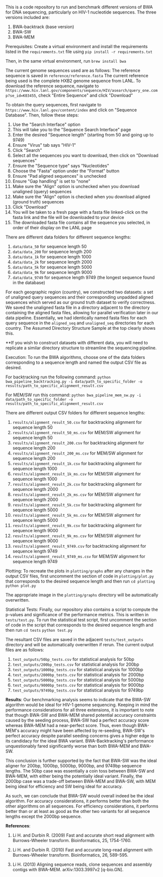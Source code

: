 This is a code repository to run and benchmark different versions of BWA for DNA sequencing, particularly on HIV-1 nucleotide sequences. The three versions included are:
1) BWA-backtrack (base version)
2) BWA-SW
3) BWA-MEM

Prerequisites:
Create a virtual environment and install the requirements listed in the `requirements.txt` file using
`pip install -r requirements.txt`

Then, in the same virtual environment, run
`brew install bwa`

The current genome sequences used are as follows:
The reference sequence is saved in `reference/reference.fasta`
The current reference being used is the complete HXB2 genome sequence from LANL. 
To download the reference sequence, navigate to `https://www.hiv.lanl.gov/components/sequence/HIV/asearch/query_one.comp?se_id=K03455`, check "Entire Sequence" and click "Download"


To obtain the query sequences, first navigate to `https://www.hiv.lanl.gov/content/index` and click on "Sequence Database". Then, follow these steps:
1) Use the "Search Interface" option 
2) This will take you to the "Sequence Search Interface" page
3) Enter the desired "Sequence length" (starting from 50 and going up to 9749)
4) Ensure "Virus" tab says "HIV-1"
5) Click "Search"
6) Select all the sequences you want to download, then click on "Download sequences"
7) Ensure the "Sequence type" says "Nucleotides"
8) Choose the "Fasta" option under the "Format" button
9) Ensure "Pad aligned sequences" is unchecked 
10) Ensure "Gap handling" is set to "none"
11) Make sure the "Align" option is unchecked when you download unaligned (query) sequences
12) Make sure the "Align" option is checked when you download aligned (ground truth) sequences
13) Click "Download" 
14) You will be taken to a fresh page with a fasta file linked-click on the fasta link and the file will be downloaded to your device
15) The downloaded fasta file contains all the sequence you selected, in order of their display on the LANL page

There are different data folders for different sequence lengths:
1) `data/data_50` for sequence length 50
2) `data/data_200` for sequence length 200
3) `data/data_1k` for sequence length 1000
4) `data/data_2k` for sequence length 2000
5) `data/data_5k` for sequence length 5000
6) `data/data_9k` for sequence length 9000
7) `data/data_9749` for sequence length 9749 (the longest sequence found in the database)

For each geographic region (country), we constructed two datasets: a set of unaligned query sequences and their corresponding unpadded aligned sequences which served as our ground truth dataset to verify correctness. We saved the unaligned fasta file in a directory adjacent to the directory containing the aligned fasta files, allowing for parallel verification later in our data pipeline. Essentially, we had identically named fasta files for each query sequence in the `aligned_seq` and `unaligned_seq` directories for each country. The Assumed Directory Structure Sample at the top clearly shows this.


**If you wish to construct datasets with different data, you will need to replicate a similar directory structure to streamline the sequencing pipeline.

Execution:
To run the BWA algorithms, choose one of the data folders corresponding to a sequence length and named the output CSV file as desired.

For backtracking run the following command:
`python bwa_pipeline_backtracking.py -i data/path_to_specific_folder -o results/path_to_specific_alignment_result.csv`

For MEM/SW run this command:
`python bwa_pipeline_mem_sw.py -i data/path_to_specific_folder -o results/path_to_specific_alignment_result.csv`

There are different output CSV folders for different sequence lengths:
1) `results/alignment_result_50.csv` for backtracking alignment for sequence length 50
2) `results/alignment_result_50_ms.csv` for MEM/SW alignment for sequence length 50
3) `results/alignment_result_200.csv` for backtracking alignment for sequence length 200
4) `results/alignment_result_200_ms.csv` for MEM/SW alignment for sequence length 200
5) `results/alignment_result_1k.csv` for backtracking alignment for sequence length 1000
6) `results/alignment_result_1k_ms.csv` for MEM/SW alignment for sequence length 1000
7) `results/alignment_result_2k.csv` for backtracking alignment for sequence length 2000
8) `results/alignment_result_2k_ms.csv` for MEM/SW alignment for sequence length 2000
9) `results/alignment_result_5k.csv` for backtracking alignment for sequence length 5000
10) `results/alignment_result_5k_ms.csv` for MEM/SW alignment for sequence length 5000
11) `results/alignment_result_9k.csv` for backtracking alignment for sequence length 9000
12) `results/alignment_result_9k_ms.csv` for MEM/SW alignment for sequence length 9000
13) `results/alignment_result_9749.csv` for backtracking alignment for sequence length 9749
14) `results/alignment_result_9749_ms.csv` for MEM/SW alignment for sequence length 9749

Plotting:
To recreate the plots in `plotting/graphs` after any changes in the output CSV files,
first uncomment the section of code in `plotting/plot.py` that corresponds to the desired sequence length and then run
`cd plotting`
`python plot.py`

The appropriate image in the `plotting/graphs` directory will be automatically overwritten.

Statistical Tests:
Finally, our repository also contains a script to compute the p-values and significance of the performance metrics. This is written in `tests/test.py`.
To run the statistical test script, first uncomment the section of code in the script that corresponds to the desired sequence length and then run
`cd tests`
`python test.py`

The resultant CSV files are saved in the adjacent `tests/test_outputs` directory and will be automatically overwritten if rerun. The current output files are as follows:
1) `test_outputs/50bp_tests.csv` for statistical analysis for 50bp
2) `test_outputs/200bp_tests.csv` for statistical analysis for 200bp
3) `test_outputs/1000bp_tests.csv` for statistical analysis for 1000bp
4) `test_outputs/2000bp_tests.csv` for statistical analysis for 2000bp
5) `test_outputs/5000bp_tests.csv` for statistical analysis for 5000bp
6) `test_outputs/9000bp_tests.csv` for statistical analysis for 9000bp
7) `test_outputs/9749bp_tests.csv` for statistical analysis for 9749bp

**Results**:
Our benchmarking analysis seems to indicate that the BWA-SW algorithm would be ideal for HIV-1 genome sequencing. Keeping in mind the performance considerations for all three extensions, it is important to note that though BWA-SW and BWA-MEM shared potential accuracy constraints caused by the seeding process, BWA-SW had a perfect accuracy score whereas BWA-MEM had a near-perfect score. Thus, even though BWA-MEM's accuracy might have been affected by re-seeding, BWA-SW's perfect accuracy despite parallel seeding concerns gives a higher edge to its candidacy for the ideal BWA variant.
BWA-Backtracking's performance unquestionably fared significantly worse than both BWA-MEM and BWA-SW.

This conclusion is further supported by the fact that BWA-SW was the ideal aligner for 200bp, 1000bp, 5000bp, 9000bp, and 9749bp sequence lengths. The 50bp case was essentially a coin toss between BWA-SW and BWA-MEM, with either being the potentially ideal variant. Finally, the 2000bp case was a trade-off between BWA-MEM and BWA-SW, with MEM being ideal for efficiency and SW being ideal for accuracy.

As such, we can conclude that BWA-SW would overall indeed be the ideal algorithm. For accuracy considerations, it performs better than both the other algorithms on all sequences. For efficiency considerations, it performs better than or at least as good as the other two variants for all sequence lengths except the 2000bp sequence.

**References**:
1) Li H. and Durbin R. (2009) Fast and accurate short read alignment with Burrows-Wheeler transform. Bioinformatics, 25, 1754-1760.

2) Li H. and Durbin R. (2010) Fast and accurate long-read alignment with Burrows-Wheeler transform. Bioinformatics, 26, 589-595.

3) Li H. (2013) Aligning sequence reads, clone sequences and assembly contigs with BWA-MEM. arXiv:1303.3997v2 [q-bio.GN].
